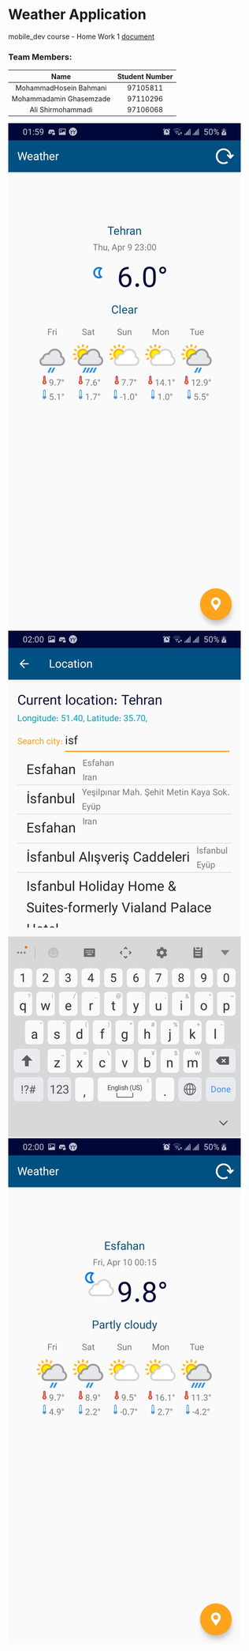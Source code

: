 # Weather Application

mobile_dev course - Home Work 1 [document](https://github.com/sharif-dev/HW1-Weather/raw/master/demo/Mobile_HW1.pdf)

### Team Members:
|        Name        | Student Number |
|:-----------------:|:--------------:|
|   MohammadHosein Bahmani  |    97105811    |
| Mohammadamin Ghasemzade |    97110296    |
|    Ali Shirmohammadi   |    97106068    |

![screen shot 1](http://github.com/sharif-dev/HW1-Weather/raw/master/demo/1.jpg)
![screen shot 2](http://github.com/sharif-dev/HW1-Weather/raw/master/demo/2.jpg)
![screen shot 3](http://github.com/sharif-dev/HW1-Weather/raw/master/demo/3.jpg)